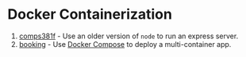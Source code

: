 # Docker Containerization
1. [comps381f](comps381f) - Use an older version of `node` to run an express server.
2. [booking](booking) - Use [Docker Compose](https://docs.docker.com/compose/) to deploy a multi-container app.
